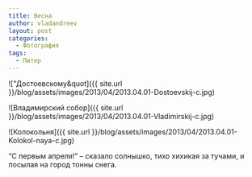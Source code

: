 ```yaml
---
title: Весна
author: vladandreev
layout: post
categories:
  - Фотография
tags:
  - Питер
---
```

![&quot;Достоевскому&quot]({{ site.url }}/blog/assets/images/2013/04/2013.04.01-Dostoevskij-c.jpg)

<!-- more -->

![Владимирский собор]({{ site.url }}/blog/assets/images/2013/04/2013.04.01-Vladimirskij-c.jpg)
                                           
![Колокольня]({{ site.url }}/blog/assets/images/2013/04/2013.04.01-Kolokol-naya-c.jpg)

&#8220;С первым апреля!&#8221; &#8211; сказало солнышко, тихо хихикая за тучами, и посылая на город тонны снега.